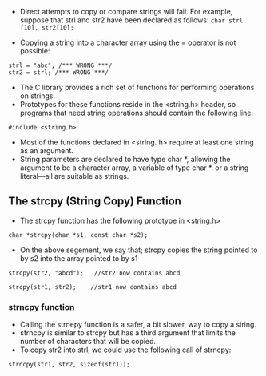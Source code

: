 - Direct attempts to copy or compare strings will fail. For example, suppose that strl and str2 have been declared as follows:
```char strl [10], str2[10];```

- Copying a string into a character array using the = operator is not possible:
```
strl = "abc"; /*** WRONG ***/
str2 = strl; /*** WRONG ***/
```
- The C library provides a rich set of functions for performing operations on strings. 
- Prototypes for these functions reside in the <string.h> header, so programs that need string operations should contain the following line:
```
#include <string.h>
```
- Most of the functions declared in <string. h> require at least one string as
an argument. 
- String parameters are declared to have type char *, allowing the argument to be a character array, a variable of type char *. or a string literal—all
are suitable as strings.

## The strcpy (String Copy) Function
- The strcpy function has the following prototype in <string.h>
```
char *strcpy(char *s1, const char *s2);
```
- On the above segement, we say that; strcpy copies the string pointed to by s2 into the array pointed to by s1
```
strcpy(str2, "abcd");   //str2 now contains abcd

strcpy(str1, str2);    //str1 now contains abcd
``` 
### strncpy function
- Calling the strnepy function is a safer, a bit slower, way to copy a siring.
- strncpy is similar to strcpy but has a third argument that limits the number of characters that will be copied. 
- To copy str2 into strl, we could use the following call of strncpy:
```
strncpy(str1, str2, sizeof(str1));
```